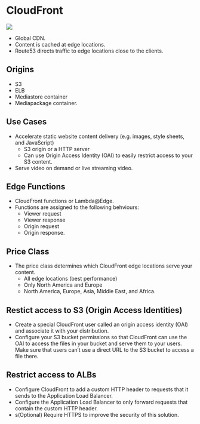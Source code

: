 # CloudFront

![](https://d1.awsstatic.com/product-marketing/Cloudfront-cdn-diagram-v2.1a4a693fc371d29d794d318a01dfe1aecc4c658e.PNG)

* Global CDN.
* Content is cached at edge locations.
* Route53 directs traffic to edge locations close to the clients.

## Origins

* S3
* ELB
* Mediastore container
* Mediapackage container.

## Use Cases

* Accelerate static website content delivery (e.g. images, style sheets, and JavaScript)
    * S3 origin or a HTTP server
    * Can use Origin Access Identity (OAI) to easily restrict access to your S3 content.
* Serve video on demand or live streaming video.

## Edge Functions

* CloudFront functions or Lambda@Edge.
* Functions are assigned to the following behviours:
    * Viewer request
    * Viewer response
    * Origin request
    * Origin response.

## Price Class

* The price class determines which CloudFront edge locations serve your content.
    * All edge locations (best performance)
    * Only North America and Europe
    * North America, Europe, Asia, Middle East, and Africa.

## Restict access to S3 (Origin Access Identities)

* Create a special CloudFront user called an origin access identity (OAI) and associate it with your distribution.
* Configure your S3 bucket permissions so that CloudFront can use the OAI to access the files in your bucket and serve them to your users. Make sure that users can’t use a direct URL to the S3 bucket to access a file there.

## Restrict access to ALBs

* Configure CloudFront to add a custom HTTP header to requests that it sends to the Application Load Balancer.
* Configure the Application Load Balancer to only forward requests that contain the custom HTTP header.
* s(Optional) Require HTTPS to improve the security of this solution.
 


